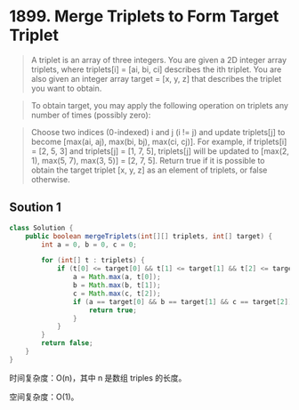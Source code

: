 # 1899. Merge Triplets to Form Target Triplet

>A triplet is an array of three integers. You are given a 2D integer array triplets, where triplets[i] = [ai, bi, ci] describes the ith triplet. You are also given an integer array target = [x, y, z] that describes the triplet you want to obtain.

>To obtain target, you may apply the following operation on triplets any number of times (possibly zero):

>Choose two indices (0-indexed) i and j (i != j) and update triplets[j] to become [max(ai, aj), max(bi, bj), max(ci, cj)].
For example, if triplets[i] = [2, 5, 3] and triplets[j] = [1, 7, 5], triplets[j] will be updated to [max(2, 1), max(5, 7), max(3, 5)] = [2, 7, 5].
Return true if it is possible to obtain the target triplet [x, y, z] as an element of triplets, or false otherwise.

## Soution 1
```java
class Solution {
    public boolean mergeTriplets(int[][] triplets, int[] target) {
        int a = 0, b = 0, c = 0;

        for (int[] t : triplets) {
            if (t[0] <= target[0] && t[1] <= target[1] && t[2] <= target[2]) {
                a = Math.max(a, t[0]);
                b = Math.max(b, t[1]);
                c = Math.max(c, t[2]);
                if (a == target[0] && b == target[1] && c == target[2]) {
                    return true;
                }
            }
        }
        return false;
    }
}


```
时间复杂度：O(n)，其中 n 是数组 triples 的长度。

空间复杂度：O(1)。
